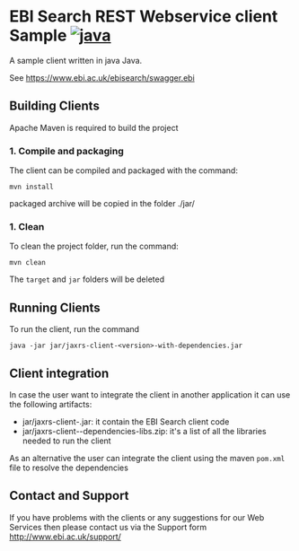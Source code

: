 # EBI Search REST Webservice client Sample [![java](https://img.shields.io/badge/java-1.8-blue.svg?style=flat)]()

A sample client written in java Java.

See https://www.ebi.ac.uk/ebisearch/swagger.ebi

## Building Clients

Apache Maven is required to build the project

### 1. Compile and packaging

The client can be compiled and packaged with the command:

```
mvn install
```

packaged archive will be copied in the folder ./jar/


### 1. Clean

To clean the project folder, run the command:

```
mvn clean
```
The `target` and `jar` folders will be deleted



## Running Clients

To run the client, run the command

```
java -jar jar/jaxrs-client-<version>-with-dependencies.jar
```

## Client integration

In case the user want to integrate the client in another application it can use the following artifacts:

 * jar/jaxrs-client-<version>.jar: it contain the EBI Search client code
 * jar/jaxrs-client-<version>-dependencies-libs.zip: it's a list of all the libraries needed to run the client

As an alternative the user can integrate the client using the maven `pom.xml` file to resolve the dependencies


## Contact and Support

If you have problems with the clients or any suggestions for our Web Services
then please contact us via the Support form http://www.ebi.ac.uk/support/

